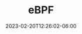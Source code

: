 ---
title: "eBPF"
date: 2023-02-20T12:26:02-06:00
draft: false
# description
description: "Gain knowledge about the fundamentals of eBPF programming and understand its various use cases."
type : "learning-center"
weight: 1
---